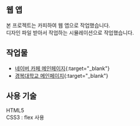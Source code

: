 ## 웹 앱
본 프로젝트는 카피하여 웹 앱으로 작업했습니다. <br>
디자인 파일 받아서 작업하는 시뮬레이션으로 작업했습니다.

## 작업물
- [네이버 카페 메인페이지](https://korea-webclass.github.io/web-app/html/naver-main.html){:target="_blank"}
- [경복대학교 메인페이지](https://korea-webclass.github.io/web-app/html/kbu.html){:target="_blank"}

## 사용 기술
HTML5 <br>
CSS3 : flex 사용